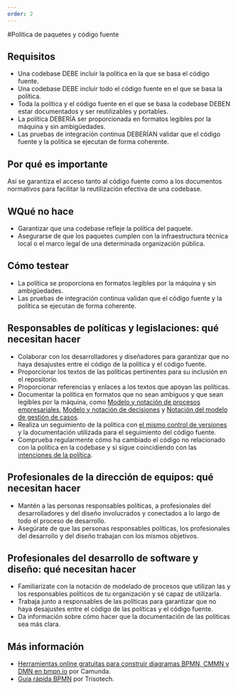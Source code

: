 ```yaml
---
order: 2
---
```


#Política de paquetes y código fuente

## Requisitos

* Una codebase DEBE incluir la política en la que se basa el código fuente.
* Una codebase DEBE incluir todo el código fuente en el que se basa la política.
* Toda la política y el código fuente en el que se basa la codebase DEBEN estar documentados y ser reutilizables y portables.
* La política DEBERÍA ser proporcionada en formatos legibles por la máquina y sin ambigüedades.
* Las pruebas de integración continua DEBERÍAN validar que el código fuente y la política se ejecutan de forma coherente.

## Por qué es importante

Así se garantiza el acceso tanto al código fuente como a los documentos normativos para facilitar la reutilización efectiva de una codebase.

## WQué no hace

* Garantizar que una codebase refleje la política del paquete.
* Asegurarse de que los paquetes cumplen con la infraestructura técnica local o el marco legal de una determinada organización pública.

## Cómo testear

* La política se proporciona en formatos legibles por la máquina y sin ambigüedades.
* Las pruebas de integración continua validan que el código fuente y la política se ejecutan de forma coherente.

## Responsables de políticas y legislaciones: qué necesitan hacer

* Colaborar con los desarrolladores y diseñadores para garantizar que no haya desajustes entre el código de la política y el código fuente.
* Proporcionar los textos de las políticas pertinentes para su inclusión en el repositorio.
* Proporcionar referencias y enlaces a los textos que apoyan las políticas.
* Documentar la política en formatos que no sean ambiguos y que sean legibles por la máquina, como [Modelo y notación de procesos empresariales](https://en.wikipedia.org/wiki/Business_Process_Model_and_Notation), [Modelo y notación de decisiones](https://www.omg.org/dmn/) y [Notación del modelo de gestión de casos](https://www.omg.org/cmmn/).
* Realiza un seguimiento de la política con [el mismo control de versiones](version-control-and-history.md) y la documentación utilizada para el seguimiento del código fuente.
* Comprueba regularmente cómo ha cambiado el código no relacionado con la política en la codebase y si sigue coincidiendo con las [intenciones de la política](document-objectives.md).

## Profesionales de la dirección de equipos: qué necesitan hacer

* Mantén a las personas responsables políticas, a profesionales del desarrolladores y del diseño involucrados y conectados a lo largo de todo el proceso de desarrollo.
* Asegúrate de que las personas responsables políticas, los profesionales del desarrollo y del diseño trabajan con los mismos objetivos.

## Profesionales del desarrollo de software y diseño: qué necesitan hacer

* Familiarízate con la notación de modelado de procesos que utilizan las y los responsables políticos de tu organización y sé capaz de utilizarla.
* Trabaja junto a responsables de las políticas para garantizar que no haya desajustes entre el código de las políticas y el código fuente.
* Da información sobre cómo hacer que la documentación de las políticas sea más clara.

## Más información

* [Herramientas online gratuitas para construir diagramas BPMN, CMMN y DMN en bmpn.io](https://bpmn.io/) por Camunda.
* [Guía rápida BPMN](https://www.bpmnquickguide.com/view-bpmn-quick-guide/) por Trisotech.
